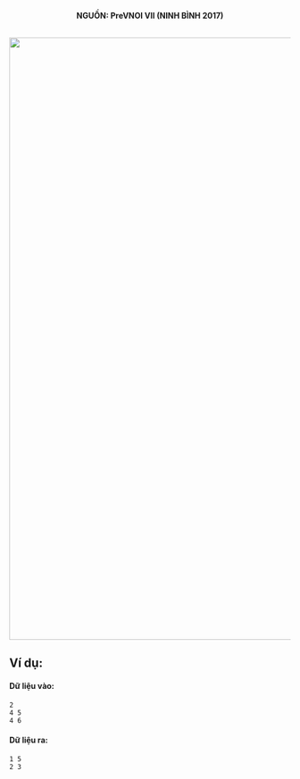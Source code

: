 **<center>NGUỒN: PreVNOI Ⅶ (NINH BÌNH 2017)</center>**
<br>

<img src="/images/problems/1064/minsum.svg" width=1080px>

## Ví dụ:
#### Dữ liệu vào:
```
2
4 5
4 6 
```

#### Dữ liệu ra:
```
1 5
2 3
```
